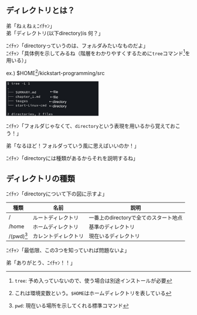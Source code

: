 ## ディレクトリとは？
弟「ねぇねぇﾆｲﾁｬﾝ」  
弟「ディレクトリ(以下directory)is 何？」  

ﾆｲﾁｬﾝ「directoryっていうのは、フォルダみたいなものだよ」  
ﾆｲﾁｬﾝ「具体例を示してみるね（階層をわかりやすくするために`tree`コマンド[^1]を用いる）」  

ex.) $HOME[^2]/kickstart-programming/src

<img src="../images/dir.png" width=50%>

ﾆｲﾁｬﾝ「フォルダじゃなくて、`directory`という表現を用いるから覚えておこう！」  

弟「なるほど！フォルダっていう風に思えばいいのか！」  

ﾆｲﾁｬﾝ「directoryには種類があるからそれを説明するね」  

## ディレクトリの種類
ﾆｲﾁｬﾝ「directoryについて下の図に示すよ」  

|種類      |名前                |説明                                  |
|----------|--------------------|--------------------------------------|
|/         |ルートディレクトリ  |一番上のdirectoryで全てのスタート地点 |
|/home     |ホームディレクトリ  |基準のディレクトリ                    |
|/(pwd)[^3]|カレントディレクトリ|現在いるディレクトリ                  |

ﾆｲﾁｬﾝ「最低限、この3つを知っていれば問題ないよ」  

弟「ありがとう、ﾆｲﾁｬﾝ！！」  

[^1]: `tree`: 予め入っていないので、使う場合は別途インストールが必要  
[^2]: これは環境変数という。`$HOME`はホームディレクトリを表している  
[^3]: `pwd`: 現在いる場所を示してくれる標準コマンド  
